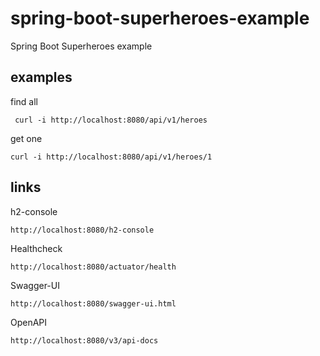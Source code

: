 # spring-boot-superheroes-example
Spring Boot Superheroes example

## examples

find all
   
     curl -i http://localhost:8080/api/v1/heroes

get one
    
    curl -i http://localhost:8080/api/v1/heroes/1

## links

h2-console

    http://localhost:8080/h2-console

Healthcheck

    http://localhost:8080/actuator/health

Swagger-UI
        
    http://localhost:8080/swagger-ui.html

OpenAPI
    
    http://localhost:8080/v3/api-docs
